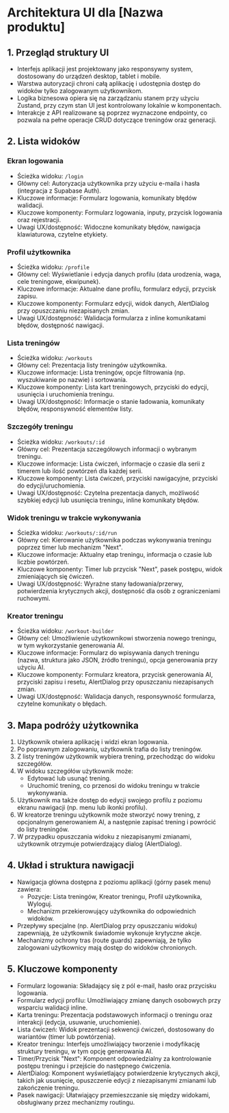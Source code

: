 # Architektura UI dla [Nazwa produktu]

## 1. Przegląd struktury UI

- Interfejs aplikacji jest projektowany jako responsywny system, dostosowany do urządzeń desktop, tablet i mobile.
- Warstwa autoryzacji chroni całą aplikację i udostępnia dostęp do widoków tylko zalogowanym użytkownikom.
- Logika biznesowa opiera się na zarządzaniu stanem przy użyciu Zustand, przy czym stan UI jest kontrolowany lokalnie w komponentach.
- Interakcje z API realizowane są poprzez wyznaczone endpointy, co pozwala na pełne operacje CRUD dotyczące treningów oraz generacji.

## 2. Lista widoków

### Ekran logowania

- Ścieżka widoku: `/login`
- Główny cel: Autoryzacja użytkownika przy użyciu e-maila i hasła (integracja z Supabase Auth).
- Kluczowe informacje: Formularz logowania, komunikaty błędów walidacji.
- Kluczowe komponenty: Formularz logowania, inputy, przycisk logowania oraz rejestracji.
- Uwagi UX/dostępność: Widoczne komunikaty błędów, nawigacja klawiaturowa, czytelne etykiety.

### Profil użytkownika

- Ścieżka widoku: `/profile`
- Główny cel: Wyświetlanie i edycja danych profilu (data urodzenia, waga, cele treningowe, ekwipunek).
- Kluczowe informacje: Aktualne dane profilu, formularz edycji, przycisk zapisu.
- Kluczowe komponenty: Formularz edycji, widok danych, AlertDialog przy opuszczaniu niezapisanych zmian.
- Uwagi UX/dostępność: Walidacja formularza z inline komunikatami błędów, dostępność nawigacji.

### Lista treningów

- Ścieżka widoku: `/workouts`
- Główny cel: Prezentacja listy treningów użytkownika.
- Kluczowe informacje: Lista treningów, opcje filtrowania (np. wyszukiwanie po nazwie) i sortowania.
- Kluczowe komponenty: Lista kart treningowych, przyciski do edycji, usunięcia i uruchomienia treningu.
- Uwagi UX/dostępność: Informacje o stanie ładowania, komunikaty błędów, responsywność elementów listy.

### Szczegóły treningu

- Ścieżka widoku: `/workouts/:id`
- Główny cel: Prezentacja szczegółowych informacji o wybranym treningu.
- Kluczowe informacje: Lista ćwiczeń, informacje o czasie dla serii z timerem lub ilość powtórzeń dla każdej serii.
- Kluczowe komponenty: Lista ćwiczeń, przyciski nawigacyjne, przyciski do edycji/uruchomienia.
- Uwagi UX/dostępność: Czytelna prezentacja danych, możliwość szybkiej edycji lub usunięcia treningu, inline komunikaty błędów.

### Widok treningu w trakcie wykonywania

- Ścieżka widoku: `/workouts/:id/run`
- Główny cel: Kierowanie użytkownika podczas wykonywania treningu poprzez timer lub mechanizm "Next".
- Kluczowe informacje: Aktualny etap treningu, informacja o czasie lub liczbie powtórzeń.
- Kluczowe komponenty: Timer lub przycisk "Next", pasek postępu, widok zmieniających się ćwiczeń.
- Uwagi UX/dostępność: Wyraźne stany ładowania/przerwy, potwierdzenia krytycznych akcji, dostępność dla osób z ograniczeniami ruchowymi.

### Kreator treningu

- Ścieżka widoku: `/workout-builder`
- Główny cel: Umożliwienie użytkownikowi stworzenia nowego treningu, w tym wykorzystanie generowania AI.
- Kluczowe informacje: Formularz do wpisywania danych treningu (nazwa, struktura jako JSON, źródło treningu), opcja generowania przy użyciu AI.
- Kluczowe komponenty: Formularz kreatora, przycisk generowania AI, przyciski zapisu i resetu, AlertDialog przy opuszczaniu niezapisanych zmian.
- Uwagi UX/dostępność: Walidacja danych, responsywność formularza, czytelne komunikaty o błędach.

## 3. Mapa podróży użytkownika

1. Użytkownik otwiera aplikację i widzi ekran logowania.
2. Po poprawnym zalogowaniu, użytkownik trafia do listy treningów.
3. Z listy treningów użytkownik wybiera trening, przechodząc do widoku szczegółów.
4. W widoku szczegółów użytkownik może:
   - Edytować lub usunąć trening.
   - Uruchomić trening, co przenosi do widoku treningu w trakcie wykonywania.
5. Użytkownik ma także dostęp do edycji swojego profilu z poziomu ekranu nawigacji (np. menu lub ikonki profilu).
6. W kreatorze treningu użytkownik może stworzyć nowy trening, z opcjonalnym generowaniem AI, a następnie zapisać trening i powrócić do listy treningów.
7. W przypadku opuszczania widoku z niezapisanymi zmianami, użytkownik otrzymuje potwierdzający dialog (AlertDialog).

## 4. Układ i struktura nawigacji

- Nawigacja główna dostępna z poziomu aplikacji (górny pasek menu) zawiera:
  - Pozycje: Lista treningów, Kreator treningu, Profil użytkownika, Wyloguj.
  - Mechanizm przekierowujący użytkownika do odpowiednich widoków.
- Przepływy specjalne (np. AlertDialog przy opuszczaniu widoku) zapewniają, że użytkownik świadomie wykonuje krytyczne akcje.
- Mechanizmy ochrony tras (route guards) zapewniają, że tylko zalogowani użytkownicy mają dostęp do widoków chronionych.

## 5. Kluczowe komponenty

- Formularz logowania: Składający się z pól e-mail, hasło oraz przycisku logowania.
- Formularz edycji profilu: Umożliwiający zmianę danych osobowych przy wsparciu walidacji inline.
- Karta treningu: Prezentacja podstawowych informacji o treningu oraz interakcji (edycja, usuwanie, uruchomienie).
- Lista ćwiczeń: Widok prezentacji sekwencji ćwiczeń, dostosowany do wariantów (timer lub powtórzenia).
- Kreator treningu: Interfejs umożliwiający tworzenie i modyfikację struktury treningu, w tym opcję generowania AI.
- Timer/Przycisk "Next": Komponent odpowiedzialny za kontrolowanie postępu treningu i przejście do następnego ćwiczenia.
- AlertDialog: Komponent wyświetlający potwierdzenie krytycznych akcji, takich jak usunięcie, opuszczenie edycji z niezapisanymi zmianami lub zakończenie treningu.
- Pasek nawigacji: Ułatwiający przemieszczanie się między widokami, obsługiwany przez mechanizmy routingu.
